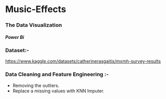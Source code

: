 # Music-Effects

### The Data Visualization
##### Power Bi



### Dataset:-
https://www.kaggle.com/datasets/catherinerasgaitis/mxmh-survey-results


### Data Cleaning and Feature Engineering :- 
- Removing the outliers.
- Replace a missing values with KNN Imputer.


